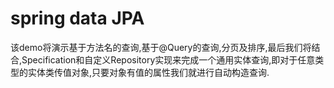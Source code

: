 # spring data JPA
该demo将演示基于方法名的查询,基于@Query的查询,分页及排序,最后我们将结合,Specification和自定义Repository实现来完成一个通用实体查询,即对于任意类型的实体类传值对象,只要对象有值的属性我们就进行自动构造查询.
